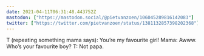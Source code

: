 ```yaml
---
date: 2021-04-11T06:31:48.443752Z
mastodon: ["https://mastodon.social/@pietvanzoen/106045289816142083"]
twitter: ["https://twitter.com/pietvanzoen/status/1381132857398202368"]
---
```

T (repeating something mama says): You’re my favourite girl!
Mama: Awww. Who’s your favourite boy?
T: Not papa. 
